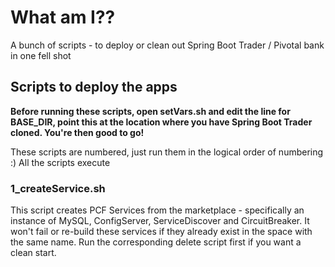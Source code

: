 # What am I??
A bunch of scripts - to deploy or clean out Spring Boot Trader / Pivotal bank in one fell shot

## Scripts to deploy the apps
**Before running these scripts, open setVars.sh and edit the line for BASE_DIR, point this at the location where you have Spring Boot Trader cloned. You're then good to go!**

These scripts are numbered, just run them in the logical order of numbering :) All the scripts execute

### 1_createService.sh
This script creates PCF Services from the marketplace - specifically an instance of MySQL, ConfigServer, ServiceDiscover and CircuitBreaker. It won't fail or re-build these services if they already exist in the space with the same name. Run the corresponding delete script first if you want a clean start.
